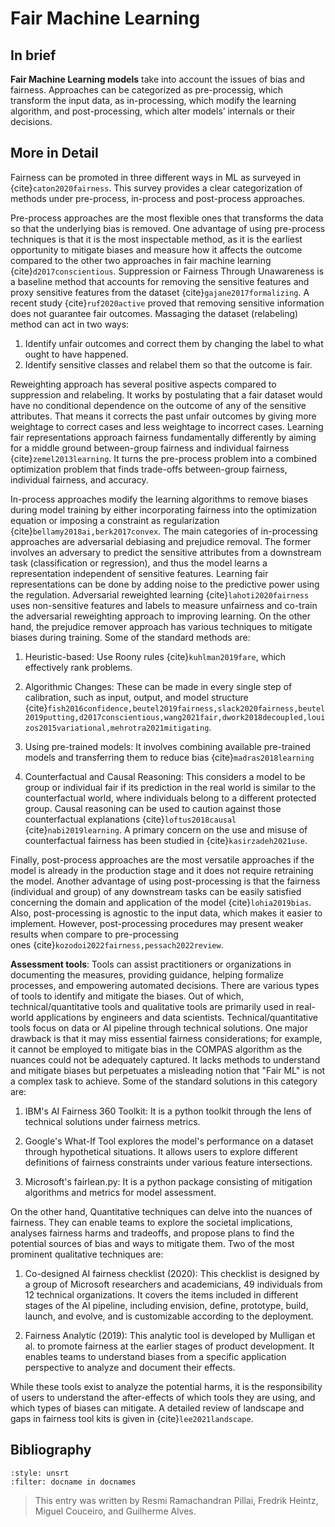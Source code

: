 # Fair Machine Learning

## In brief

**Fair Machine Learning models** take into account the issues of bias and fairness. Approaches can be categorized as pre-processig, which transform the
input data, as in-processing, which modify the learning algorithm, and post-processing, which alter models’ internals or their decisions.

## More in Detail

Fairness can be promoted in three different ways in ML as surveyed in
{cite}`caton2020fairness`. This survey provides a clear categorization of
methods under pre-process, in-process and post-process approaches.

Pre-process approaches are the most flexible ones that transforms the
data so that the underlying bias is removed. One advantage of using
pre-process techniques is that it is the most inspectable method, as it
is the earliest opportunity to mitigate biases and measure how it
affects the outcome compared to the other two approaches in fair machine
learning {cite}`d2017conscientious`. Suppression or Fairness Through
Unawareness is a baseline method that accounts for removing the
sensitive features and proxy sensitive features from the dataset
{cite}`gajane2017formalizing`. A recent study {cite}`ruf2020active` proved that
removing sensitive information does not guarantee fair outcomes.
Massaging the dataset (relabeling) method can act in two ways:
1. Identify unfair outcomes and correct them by changing the label to what
ought to have happened.
2. Identify sensitive classes and relabel them
so that the outcome is fair. 

Reweighting approach has several positive
aspects compared to suppression and relabeling. It works by postulating
that a fair dataset would have no conditional dependence on the outcome
of any of the sensitive attributes. That means it corrects the past
unfair outcomes by giving more weightage to correct cases and less
weightage to incorrect cases. Learning fair representations approach
fairness fundamentally differently by aiming for a middle ground
between-group fairness and individual fairness {cite}`zemel2013learning`. It
turns the pre-process problem into a combined optimization problem that
finds trade-offs between-group fairness, individual fairness, and
accuracy.

In-process approaches modify the learning algorithms to remove biases
during model training by either incorporating fairness into the
optimization equation or imposing a constraint as regularization
{cite}`bellamy2018ai,berk2017convex`. The main categories of in-processing
approaches are adversarial debiasing and prejudice removal. The former
involves an adversary to predict the sensitive attributes from a
downstream task (classification or regression), and thus the model
learns a representation independent of sensitive features. Learning fair
representations can be done by adding noise to the predictive power
using the regulation. Adversarial reweighted learning
{cite}`lahoti2020fairness` uses non-sensitive features and labels to measure
unfairness and co-train the adversarial reweighting approach to
improving learning. On the other hand, the prejudice remover approach
has various techniques to mitigate biases during training. Some of the
standard methods are:

1.  Heuristic-based: Use Roony rules {cite}`kuhlman2019fare`, which
    effectively rank problems.

2.  Algorithmic Changes: These can be made in every single step of
    calibration, such as input, output, and model structure
    {cite}`fish2016confidence,beutel2019fairness,slack2020fairness,beutel2019putting,d2017conscientious,wang2021fair,dwork2018decoupled,louizos2015variational,mehrotra2021mitigating`.

3.  Using pre-trained models: It involves combining available
    pre-trained models and transferring them to reduce bias
    {cite}`madras2018learning`

4.  Counterfactual and Causal Reasoning: This considers a model to be
    group or individual fair if its prediction in the real world is
    similar to the counterfactual world, where individuals belong to a
    different protected group. Causal reasoning can be used to caution
    against those counterfactual explanations {cite}`loftus2018causal`
    {cite}`nabi2019learning`. A primary concern on the use and misuse of
    counterfactual fairness has been studied in {cite}`kasirzadeh2021use`.

Finally, post-process approaches are the most versatile approaches if
the model is already in the production stage and it does not require
retraining the model. Another advantage of using post-processing is that
the fairness (individual and group) of any downstream tasks can be
easily satisfied concerning the domain and application of the model
{cite}`lohia2019bias`. Also, post-processing is agnostic to the input data,
which makes it easier to implement. However, post-processing procedures
may present weaker results when compare to pre-processing
ones {cite}`kozodoi2022fairness,pessach2022review`.

**Assessment tools**: Tools can assist practitioners or organizations in
documenting the measures, providing guidance, helping formalize
processes, and empowering automated decisions. There are various types
of tools to identify and mitigate the biases. Out of which,
technical/quantitative tools and qualitative tools are primarily used in
real-world applications by engineers and data
scientists. Technical/quantitative tools focus on data or AI pipeline
through technical solutions. One major drawback is that it may miss
essential fairness considerations; for example, it cannot be employed to
mitigate bias in the COMPAS algorithm as the nuances could not be
adequately captured. It lacks methods to understand and mitigate biases
but perpetuates a misleading notion that "Fair ML" is not a complex
task to achieve. Some of the standard solutions in this category are:

1.  IBM's AI Fairness 360 Toolkit: It is a python toolkit through the
    lens of technical solutions under fairness metrics.

2.  Google's What-If Tool explores the model's performance on a dataset
    through hypothetical situations. It allows users to explore
    different definitions of fairness constraints under various feature
    intersections.

3.  Microsoft's fairlean.py: It is a python package consisting of
    mitigation algorithms and metrics for model assessment.

On the other hand, Quantitative techniques can delve into the nuances of
fairness. They can enable teams to explore the societal implications,
analyses fairness harms and tradeoffs, and propose plans to find the
potential sources of bias and ways to mitigate them. Two of the most
prominent qualitative techniques are:

1.  Co-designed AI fairness checklist (2020): This checklist is designed
    by a group of Microsoft researchers and academicians, 49 individuals
    from 12 technical organizations. It covers the items included in
    different stages of the AI pipeline, including envision, define,
    prototype, build, launch, and evolve, and is customizable according
    to the deployment.

2.  Fairness Analytic (2019): This analytic tool is developed by
    Mulligan et al. to promote fairness at the earlier stages of product
    development. It enables teams to understand biases from a specific
    application perspective to analyze and document their effects.

While these tools exist to analyze the potential harms, it is the
responsibility of users to understand the after-effects of which tools
they are using, and which types of biases can mitigate. A detailed
review of landscape and gaps in fairness tool kits is given in
{cite}`lee2021landscape`.


## Bibliography

```{bibliography}
:style: unsrt
:filter: docname in docnames
```

> This entry was written by Resmi Ramachandran Pillai, Fredrik Heintz, Miguel Couceiro, and Guilherme Alves.
